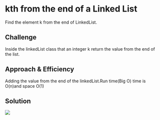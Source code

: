 # kth from the end of a Linked List
Find the element k from the end of LinkedList.

## Challenge
Inside the linkedList class that an integer k return the value from the end of the list.

## Approach & Efficiency
Adding the value from the end of the linkedList.Run time(Big O) time is O(n)and space O(1)

## Solution
![](./asset/ll_kth_from_end.jpg)
